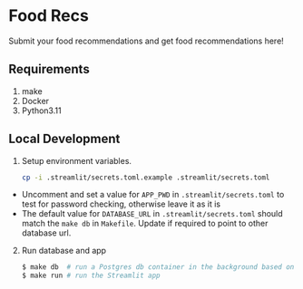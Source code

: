 # Food Recs
Submit your food recommendations and get food recommendations here!

## Requirements
1. make
2. Docker
3. Python3.11

## Local Development
1. Setup environment variables.
    ```sh
    cp -i .streamlit/secrets.toml.example .streamlit/secrets.toml
    ```
- Uncomment and set a value for `APP_PWD` in `.streamlit/secrets.toml` to test for password checking, otherwise leave it as it is
- The default value for `DATABASE_URL` in `.streamlit/secrets.toml` should match the `make db` in `Makefile`. Update if required to point to other database url.

2. Run database and app
    ```sh
    $ make db  # run a Postgres db container in the background based on DATABASE_URL in .streamlit/secrets.toml
    $ make run # run the Streamlit app
    ```
